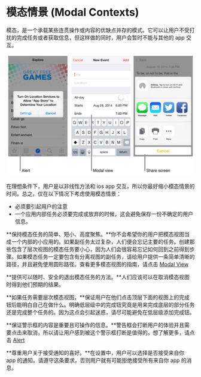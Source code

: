 # 模态情景 (Modal Contexts)

模态，是一个承载某些连贯操作或内容的优缺点并存的模式。它可以让用户不受打扰的完成任务或者获取信息，但这样做的同时，用户会暂时不能与其他的 app 交互。

![](images/modal_intro_2x.png)

在理想条件下，用户是以非线性方法和 ios app 交互，所以你最好缩小模态情景的时间。总之，仅在以下情况下考虑使用模态情景：

* 必须要引起用户的注意
* 一个应用内部任务必须要完成或放弃的时候，这会避免保存一份不确定的用户信息。

**保持模态任务的简单、短小、高度聚焦。**你不会希望你的用户把模态视图当成一个内部的小应用的。如果副任务太过复杂，人们便会忘记主要的任务。创建那些包含了层次视图的模态任务要小心，因为人们会很容易忘记如何回到之前得到步骤。如果模态任务一定要包含有分离视图的副任务，请给用户提供一条简单清晰的路径，并且避免使用圆形路径。查看更多模态视图的指南，请点击 [Modal View](https://developer.apple.com/library/ios/documentation/UserExperience/Conceptual/MobileHIG/Alerts.html#//apple_ref/doc/uid/TP40006556-CH14-SW3)

**提供可以随时、安全的退出模态任务的方法。**人们应该可以在取消模态视图时得到他们预期的结果。

**如果任务需要层次模态视图，**保证用户在他们点击顶层下面的视图上的完成钮后能明白自己在做什么。明确低层级中的完成钮究竟是用来完成底层的部分任务还是完成整个任务的。因为这点会引起迷惑，请尽可能避免在低层级添加完成钮。

**保证警示框的内容是重要且可操作的信息。**警告框会打断用户的体验并且需要点击来取消，所以请让用户感到被这个警示框打断是值得的。想了解更多，请点击 [Alert](https://developer.apple.com/library/ios/documentation/UserExperience/Conceptual/MobileHIG/Alerts.html#//apple_ref/doc/uid/TP40006556-CH14-SW2)

**尊重用户关于接受通知的喜好。**在设置中，用户可以选择是否接受来自你 app 的通知。请遵守这条要求，否则用户就有可能拒绝接受所有来自你 app 的消息。
